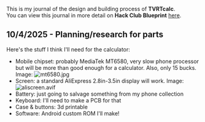 <!--
  ===================    !!READ THIS NOTICE!!   ====================
  DO NOT edit this file manually. Your changes WILL BE OVERWRITTEN!
  This journal is auto generated and updated by Hack Club Blueprint.
  To edit this file, please edit your journal entries on Blueprint.
  ==================================================================
-->

This is my journal of the design and building process of **TVRTcalc**.  
You can view this journal in more detail on **Hack Club Blueprint** [here](https://blueprint.hackclub.com/projects/146).


## 10/4/2025 - Planning/research for parts  

Here's the stuff I think I'll need for the calculator:

- Mobile chipset: probably MediaTek MT6580, very slow phone processor but will be more than good enough for a calculator. Also, only 15 bucks. Image:
![mt6580.jpg](https://blueprint.hackclub.com/user-attachments/blobs/redirect/eyJfcmFpbHMiOnsiZGF0YSI6MzM2LCJwdXIiOiJibG9iX2lkIn19--cb2616714031403634854570849b644fbdb1da86/mt6580.jpg)
- Screen: a standard AliExpress 2.8in-3.5in display will work. Image:
![aliscreen.avif](https://blueprint.hackclub.com/user-attachments/blobs/redirect/eyJfcmFpbHMiOnsiZGF0YSI6MzM3LCJwdXIiOiJibG9iX2lkIn19--50c148213b5ea7ebd4d7735c4c53642b46386e03/aliscreen.avif)
- Battery: just going to salvage something from my phone collection
- Keyboard: I'll need to make a PCB for that
- Case & buttons: 3d printable
- Software: Android custom ROM I'll make!

  

